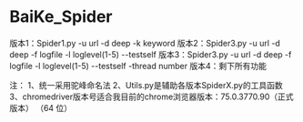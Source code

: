 # BaiKe_Spider
版本1：Spider1.py -u url -d deep -k keyword
版本2：Spider3.py -u url -d deep -f logfile -l loglevel(1-5)  --testself
版本3：Spider3.py -u url -d deep -f logfile -l loglevel(1-5)  --testself -thread number
版本4：剩下所有功能

注：
1、统一采用驼峰命名法
2、Utils.py是辅助各版本SpiderX.py的工具函数
3、chromedriver版本号适合我目前的chrome浏览器版本：75.0.3770.90（正式版本） （64 位）